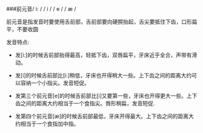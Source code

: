 ###前元音/ i: / / i / / e / / æ /

前元音是指发音时要使用舌前部，舌前部要向硬腭抬起，舌尖要抵住下齿，口形扁平，不要收圆

发音特点:

- 发[i:]的时候舌前部抬得最高，轻抵下齿，双唇扁平，牙床近乎全合，声带有滑动。

- 发[i]的时候舌前部比[i:]稍低，牙床也开得稍大一些。上下齿之间的距离大约可以容纳一个小指尖。发音短促。

- 发第三个前元音[e]的时候舌前部比[i]又要第一些，牙床也开得更大一些。上下齿之间的距离大约相当于一个食指尖。唇形稍扁，发音短促.

- 发第四个前元音[æ]的时候舌前部最低，牙床开得最大。上下齿之间的距离大约相当于一个食指加中指。

